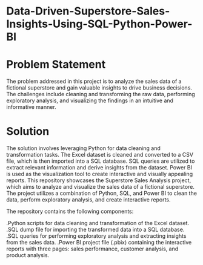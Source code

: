 # Data-Driven-Superstore-Sales-Insights-Using-SQL-Python-Power-BI

# Problem Statement

The problem addressed in this project is to analyze the sales data of a fictional superstore and gain valuable insights to drive business decisions. The challenges include cleaning and transforming the raw data, performing exploratory analysis, and visualizing the findings in an intuitive and informative manner.

# Solution

The solution involves leveraging Python for data cleaning and transformation tasks. The Excel dataset is cleaned and converted to a CSV file, which is then imported into a SQL database. SQL queries are utilized to extract relevant information and derive insights from the dataset. Power BI is used as the visualization tool to create interactive and visually appealing reports. This repository showcases the Superstore Sales Analysis project, which aims to analyze and visualize the sales data of a fictional superstore. The project utilizes a combination of Python, SQL, and Power BI to clean the data, perform exploratory analysis, and create interactive reports.


The repository contains the following components:

.Python scripts for data cleaning and transformation of the Excel dataset.
.SQL dump file for importing the transformed data into a SQL database.
.SQL queries for performing exploratory analysis and extracting insights from the sales data.
.Power BI project file (.pbix) containing the interactive reports with three pages: sales performance, customer analysis, and product analysis.
